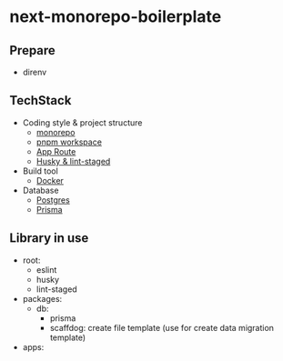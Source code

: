 # next-monorepo-boilerplate

## Prepare

- direnv

## TechStack

- Coding style & project structure
  - [monorepo](https://www.notion.so/monorepo-46b57bbc6f164e13b6c9dfbf5a1a8386?pvs=21)
  - [pnpm workspace](https://www.notion.so/pnpm-workspace-865e4ce236254a96a1b29b7ad0a1ce15?pvs=21)
  - [App Route](https://www.notion.so/Pages-Route-vs-App-Route-e86a58688c634d848ce8093eea0441a5?pvs=21)
  - [Husky & lint-staged](https://www.notion.so/Husky-and-lint-staged-c59d88f092984089a22d2c4d287bd1ad)
- Build tool
  - [Docker](TBD)
- Database
  - [Postgres](TBD)
  - [Prisma](TBD)

## Library in use

- root:
  - eslint
  - husky
  - lint-staged
- packages:
  - db:
    - prisma
    - scaffdog: create file template (use for create data migration template)
- apps:
